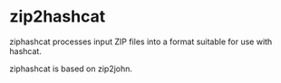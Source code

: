 # zip2hashcat

ziphashcat processes input ZIP files into a format suitable for use with hashcat.

ziphashcat is based on zip2john.